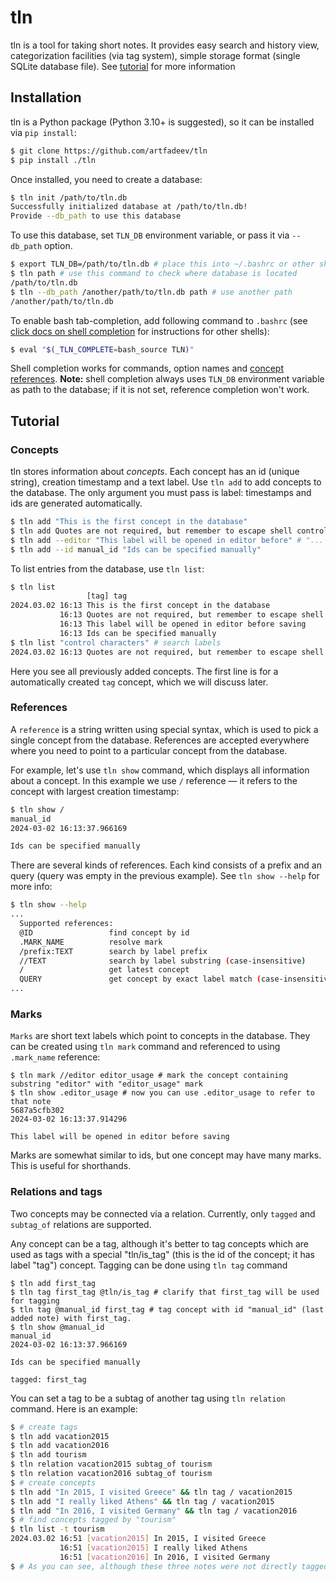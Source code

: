 # tln
tln is a tool for taking short notes.
It provides easy search and history view, categorization facilities (via tag system), simple storage format (single SQLite database file). See [tutorial](#tutorial) for more information

## Installation
tln is a Python package (Python 3.10+ is suggested), so it can be installed via `pip install`:
```bash
$ git clone https://github.com/artfadeev/tln
$ pip install ./tln
```

Once installed, you need to create a database:
```bash
$ tln init /path/to/tln.db 
Successfully initialized database at /path/to/tln.db!
Provide --db_path to use this database
```

To use this database, set `TLN_DB` environment variable, or pass it via `--db_path` option.
```bash
$ export TLN_DB=/path/to/tln.db # place this into ~/.bashrc or other shell config file
$ tln path # use this command to check where database is located 
/path/to/tln.db
$ tln --db_path /another/path/to/tln.db path # use another path
/another/path/to/tln.db
```

To enable bash tab-completion, add following command to `.bashrc` (see [click docs on shell completion](https://click.palletsprojects.com/en/latest/shell-completion/#enabling-completion) for instructions for other shells):
```bash
$ eval "$(_TLN_COMPLETE=bash_source TLN)"
```
Shell completion works for commands, option names and [concept references](#references). **Note:** shell completion always uses `TLN_DB` environment variable as path to the database; if it is not set, reference completion won't work.

## Tutorial
### Concepts
tln stores information about *concepts*. Each concept has an id (unique string), creation timestamp and a text label.
Use `tln add` to add concepts to the database. The only argument you must pass is label: timestamps and ids are generated automatically.
```bash
$ tln add "This is the first concept in the database"
$ tln add Quotes are not required, but remember to escape shell control characters.
$ tln add --editor "This label will be opened in editor before" # "... saving" is added in $EDITOR 
$ tln add --id manual_id "Ids can be specified manually"
```

To list entries from the database, use `tln list`:
```bash
$ tln list
                 [tag] tag
2024.03.02 16:13 This is the first concept in the database
           16:13 Quotes are not required, but remember to escape shell control characters.
           16:13 This label will be opened in editor before saving
           16:13 Ids can be specified manually
$ tln list "control characters" # search labels
2024.03.02 16:13 Quotes are not required, but remember to escape shell control characters.
```
Here you see all previously added concepts. The first line is for a automatically created `tag` concept, which we will discuss later.

### References
A `reference` is a string written using special syntax, which is used to pick a single concept from the database.
References are accepted everywhere where you need to point to a particular concept from the database.

For example, let's use `tln show` command, which displays all information about a concept.
In this example we use `/` reference — it refers to the concept with largest creation timestamp:
```bash
$ tln show /
manual_id
2024-03-02 16:13:37.966169

Ids can be specified manually
```

There are several kinds of references. Each kind consists of a prefix and an query (query was empty in the previous example).
See `tln show --help` for more info:
```bash
$ tln show --help
...
  Supported references:
  @ID                 find concept by id
  .MARK_NAME          resolve mark
  /prefix:TEXT        search by label prefix
  //TEXT              search by label substring (case-insensitive)
  /                   get latest concept
  QUERY               get concept by exact label match (case-insensitive)
...
```

### Marks
`Marks` are short text labels which point to concepts in the database. They can be created using `tln mark` command and referenced to using `.mark_name` reference:
```
$ tln mark //editor editor_usage # mark the concept containing substring "editor" with "editor_usage" mark
$ tln show .editor_usage # now you can use .editor_usage to refer to that note
5687a5cfb302
2024-03-02 16:13:37.914296

This label will be opened in editor before saving
```
Marks are somewhat similar to ids, but one concept may have many marks. This is useful for shorthands.

### Relations and tags
Two concepts may be connected via a relation. Currently, only `tagged` and `subtag_of` relations are supported.

Any concept can be a tag, although it's better to tag concepts which are used as tags with a special "tln/is_tag" (this is the id of the concept; it has label "tag") concept. Tagging can be done using `tln tag` command
```
$ tln add first_tag
$ tln tag first_tag @tln/is_tag # clarify that first_tag will be used for tagging
$ tln tag @manual_id first_tag # tag concept with id "manual_id" (last added note) with first_tag.
$ tln show @manual_id
manual_id
2024-03-02 16:13:37.966169

Ids can be specified manually

tagged: first_tag
```

You can set a tag to be a subtag of another tag using `tln relation` command. Here is an example:
```bash
$ # create tags
$ tln add vacation2015
$ tln add vacation2016
$ tln add tourism
$ tln relation vacation2015 subtag_of tourism
$ tln relation vacation2016 subtag_of tourism
$ # create concepts
$ tln add "In 2015, I visited Greece" && tln tag / vacation2015
$ tln add "I really liked Athens" && tln tag / vacation2015
$ tln add "In 2016, I visited Germany" && tln tag / vacation2016
$ # find concepts tagged by "tourism"
$ tln list -t tourism
2024.03.02 16:51 [vacation2015] In 2015, I visited Greece
           16:51 [vacation2015] I really liked Athens
           16:51 [vacation2016] In 2016, I visited Germany
$ # As you can see, although these three notes were not directly tagged by "tourism", they still show up.
```
